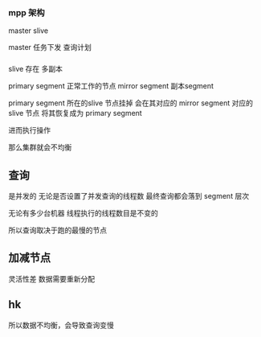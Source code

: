 ### mpp 架构
master slive 

master 任务下发 查询计划


### 
slive 
存在 多副本

primary segment 正常工作的节点
mirror  segment 副本segment 

primary segment 所在的slive 节点挂掉
会在其对应的 mirror segment 对应的 slive 节点 将其恢复成为 primary segment 

进而执行操作 

那么集群就会不均衡 

## 查询
是并发的 无论是否设置了并发查询的线程数 最终查询都会落到 segment 层次

无论有多少台机器 线程执行的线程数目是不变的

所以查询取决于跑的最慢的节点

## 加减节点
灵活性差 数据需要重新分配

## hk
所以数据不均衡，会导致查询变慢



